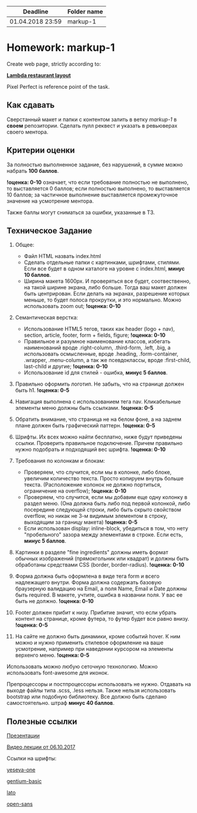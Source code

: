 | Deadline  | Folder name |
|-----------|-------------|
| 01.04.2018 23:59 | markup-1 |

# Homework: markup-1

Create web page, strictly according to:

**[Lambda restaurant layout](https://www.dropbox.com/s/xvhx2kxlvzxu5n0/Restaurant_2.psd?dl=0)**

Pixel Perfect is reference point of the task.

## Как сдавать

Сверстанный макет и папки с контентом залить в ветку *markup-1* в **своем** репозитории. Сделать пулл реквест и указать в ревьюверах своего ментора.

## Критерии оценки

За полностью выполненное задание, без нарушений, в сумме можно набрать **100 баллов**.

**!оценка: 0-10** означает, что если требование полностью не выполнено, то выставляется 0 баллов; если полностью выполнено, то выставляется 10 баллов; за частичное выполнение выставляется промежуточное значение на усмотрение ментора.

Также баллы могут сниматься за ошибки, указанные в ТЗ.

## Техническое Задание

1. Общее:
	 - Файл HTML назвать index.html
	 - Сделать отдельные папки с картинками, шрифтами, стилями. Если все будет в одном каталоге на уровне с index.html, **минус 10 баллов**.
   - Ширина макета 1600px. И проверяться все будет, соотвественно, на такой ширине экрана, либо больше. Тогда ваш макет должен быть центрирован. Если делать на экранах, разрешение которых меньше, то будет полоса прокрутки, и это нормально. Можно использовать zoom out;
   **!оценка: 0-10**

2. Семантическая верстка:
	 - Использование HTML5 тегов, таких как header (logo + nav), section, article, footer, form + fields, figure;
	 **!оценка: 0-10**
	 - Правильное и разумное наименование классов, избегать наименований вроде .right-column, .third-form, .left, .big, а использовать осмысленные, вроде .heading, .form-container, .wrapper, .menu-column, а так же псевдоклассы, вроде :first-child, last-child и другие;
	 **!оценка: 0-10**
	 - Использование id для стилей - ошибка, **минус 5 баллов**.

3. Правильно оформить логотип. Не забыть, что на странице должен быть h1.
**!оценка: 0-5**

4. Навигация выполнена с использованием тега nav. Кликабельные элементы меню должны быть ссылками.
**!оценка: 0-5**

5. Обратить внимание, что страница не на белом фоне, а на заднем плане должен быть графический паттерн.
**!оценка: 0-5**

6. Шрифты. Их всех можно найти бесплатно, ниже будут приведены ссылки. Проверить правильное подключение. Причем правильно нужно подобрать и подходящий вес шрифта.
**!оценка: 0-10**

7. Требования по колонкам и блокам:
	 - Проверяем, что случится, если мы в колонке, либо блоке, увеличим количество текста. Просто копируем внутрь больше текста. (Расположение колонок не должно портиться, ограничение на overflow);
	**!оценка: 0-10**
	 - Проверяем, что случится, если мы добавим еще одну колонку в раздел меню. (Она должна быть либо под первой колонкой, либо посередине следующей строки, либо быть скрыто свойством overflow, но никак не 3-м видимым элементом в строку, выходящим за границу макета)
	**!оценка: 0-5**
	 - Если использован display: inline-block, убедиться в том, что нету "пробельного" зазора между элементами в строке. Если есть, **минус 5 баллов**.

8. Картинки в разделе "fine ingredients" должны иметь формат обычных изображений (прямокгольник или квадрат) и должны быть обработаны средствами CSS (border, border-radius).
**!оценка: 0-10**

9. Форма должна быть оформлена в виде тега form и всего надлежащего внутри. Форма должна содержать базовую браузерную валидацию на Email, а поля Name, Email и Date должны быть required. В макете, учтите, ошибка в названии поля. У вас ее быть не должно.
**!оценка: 0-10**

10. Footer должен прибит к низу. Прибитие значит, что если убрать контент на странице, кроме футера, то футер будет все равно внизу.
**!оценка: 0-5**

11. На сайте не должно быть динамики, кроме событий hover. К ним можно и нужно применить стилевое оформление на ваше усмотрение, например при наведении курсором на элементы верхенго меню.
**!оценка: 0-5**

Использовать можно любую сеточную технологию. Можно использовать font-awesome для иконок.

Препроцессоры и постпроцессоры использовать не нужно. Отдавать на выходе файлы типа .scss, .less нельзя. Также нельзя использовать bootstrap или подобную библиотеку. Все должно быть сделано самостоятельно. штраф **минус 40 баллов**.

## Полезные ссылки

[Презентации](https://github.com/rolling-scopes/front-end-course/wiki/Position.-Floats.-Semantics.-CSS3)

[Видео лекции от 06.10.2017](https://youtu.be/gYYWe7vlEQk)

Ссылки на шрифты:

[yeseva-one](https://www.fontsquirrel.com/fonts/yeseva-one)

[gentium-basic](https://www.fontsquirrel.com/fonts/gentium-basic)

[lato](https://www.fontsquirrel.com/fonts/lato)

[open-sans](https://www.fontsquirrel.com/fonts/open-sans)
